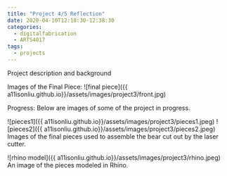 ```yaml
---
title: "Project 4/5 Reflection"
date: 2020-04-10T12:18:30-12:38:30
categories:
  - digitalfabrication
  - ARTS4017
tags:
  - projects
---
```


Project description and background

Images of the Final Piece:
![final piece]({{ a11isonliu.github.io}}/assets/images/project3/front.jpg)

Progress:
Below are images of some of the project in progress.

![pieces1]({{ a11isonliu.github.io}}/assets/images/project3/pieces1.jpeg)
![pieces2]({{ a11isonliu.github.io}}/assets/images/project3/pieces2.jpeg)
Images of the final pieces used to assemble the bear cut out by the laser cutter.

![rhino model]({{ a11isonliu.github.io}}/assets/images/project3/rhino.jpeg)
An image of the pieces modeled in Rhino.
